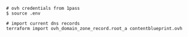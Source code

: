 ```shell
# ovh credentials from 1pass
$ source .env
```

```shell
# import current dns records
terraform import ovh_domain_zone_record.root_a contentblueprint.ovh
```
